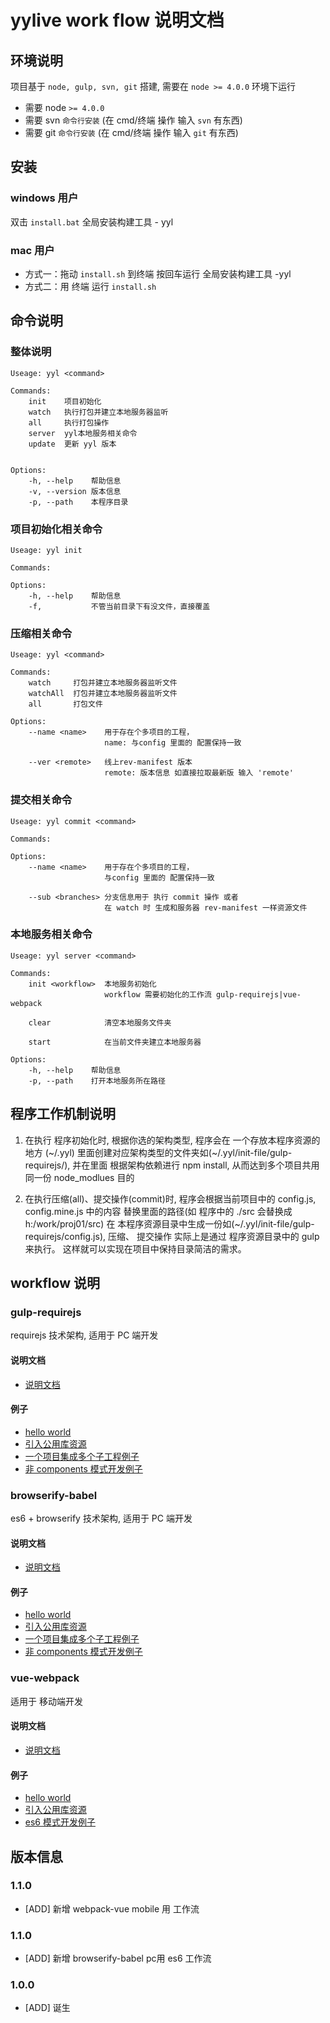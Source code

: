 # yylive work flow 说明文档
## 环境说明
项目基于 `node, gulp, svn, git` 搭建, 需要在 `node >= 4.0.0` 环境下运行
* 需要 node  `>= 4.0.0`
* 需要 svn `命令行安装` (在 cmd/终端 操作 输入 `svn` 有东西)
* 需要 git `命令行安装` (在 cmd/终端 操作 输入 `git` 有东西)

## 安装

### windows 用户
双击 `install.bat` 全局安装构建工具 - yyl

### mac 用户
* 方式一：拖动 `install.sh` 到终端 按回车运行 全局安装构建工具 -yyl
* 方式二：用 终端 运行 `install.sh`

## 命令说明

### 整体说明
```
Useage: yyl <command>

Commands:
    init    项目初始化
    watch   执行打包并建立本地服务器监听
    all     执行打包操作
    server  yyl本地服务相关命令
    update  更新 yyl 版本


Options:
    -h, --help    帮助信息
    -v, --version 版本信息
    -p, --path    本程序目录
```

### 项目初始化相关命令
```shell
Useage: yyl init

Commands:

Options:
    -h, --help    帮助信息
    -f,           不管当前目录下有没文件，直接覆盖
```

### 压缩相关命令
```
Useage: yyl <command>

Commands:
    watch     打包并建立本地服务器监听文件
    watchAll  打包并建立本地服务器监听文件
    all       打包文件

Options:
    --name <name>    用于存在个多项目的工程，
                     name: 与config 里面的 配置保持一致

    --ver <remote>   线上rev-manifest 版本
                     remote: 版本信息 如直接拉取最新版 输入 'remote'
```

### 提交相关命令
```
Useage: yyl commit <command>

Commands:

Options:
    --name <name>    用于存在个多项目的工程，
                     与config 里面的 配置保持一致

    --sub <branches> 分支信息用于 执行 commit 操作 或者 
                     在 watch 时 生成和服务器 rev-manifest 一样资源文件
```

### 本地服务相关命令
```
Useage: yyl server <command>

Commands:
    init <workflow>  本地服务初始化
                     workflow 需要初始化的工作流 gulp-requirejs|vue-webpack

    clear            清空本地服务文件夹

    start            在当前文件夹建立本地服务器

Options:
    -h, --help    帮助信息
    -p, --path    打开本地服务所在路径
```
## 程序工作机制说明
1. 在执行 程序初始化时, 根据你选的架构类型, 程序会在 一个存放本程序资源的地方 (~/.yyl) 里面创建对应架构类型的文件夹如(~/.yyl/init-file/gulp-requirejs/), 并在里面 根据架构依赖进行 npm install, 从而达到多个项目共用同一份 node_modlues 目的

2. 在执行压缩(all)、提交操作(commit)时, 程序会根据当前项目中的 config.js, config.mine.js 中的内容 替换里面的路径(如 程序中的 ./src 会替换成 h:/work/proj01/src) 在 本程序资源目录中生成一份如(~/.yyl/init-file/gulp-requirejs/config.js), 压缩、 提交操作 实际上是通过 程序资源目录中的 gulp 来执行。 这样就可以实现在项目中保持目录简洁的需求。



## workflow 说明

### gulp-requirejs
requirejs 技术架构, 适用于 PC 端开发

#### 说明文档
* [说明文档](./init-files/gulp-requirejs/README.md)

#### 例子
* [hello world](./examples/gulp-requirejs/single-project)
* [引入公用库资源](./examples/gulp-requirejs/with-global-component)
* [一个项目集成多个子工程例子](./examples/gulp-requirejs/multi-project)
* [非 components 模式开发例子](./examples/gulp-requirejs/no-components)

### browserify-babel
es6 + browserify 技术架构, 适用于 PC 端开发

#### 说明文档
* [说明文档](./init-files/browserify-babel/README.md)

#### 例子
* [hello world](./examples/browserify-babel/single-project)
* [引入公用库资源](./examples/browserify-babel/with-global-component)
* [一个项目集成多个子工程例子](./examples/browserify-babel/multi-project)
* [非 components 模式开发例子](./examples/browserify-babel/no-components)

### vue-webpack
适用于 移动端开发

#### 说明文档
* [说明文档](./init-files/webpack-vue/README.md)

#### 例子
* [hello world](./examples/webpack-vue/single-project)
* [引入公用库资源](./examples/webpack-vue/with-global-component)
* [es6 模式开发例子](./examples/webpack-vue/es6)

## 版本信息

### 1.1.0
* [ADD] 新增 webpack-vue mobile 用 工作流

### 1.1.0
* [ADD] 新增 browserify-babel pc用 es6 工作流

### 1.0.0
* [ADD] 诞生
